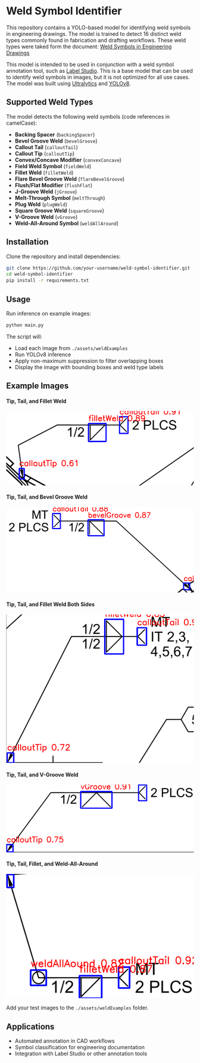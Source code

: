 
# Weld Symbol Identifier

This repository contains a YOLO-based model for identifying weld symbols in engineering drawings. The model is trained to detect 16 distinct weld types commonly found in fabrication and drafting workflows. These weld types were taked form the document: [Weld Symbols in Engineering Drawings](https://www.mplso2.com/wp-content/uploads/2021/08/Welding-Symbol-Chart.pdf)

This model is intended to be used in conjunction with a weld symbol annotation tool, such as [Label Studio](https://labelstud.io/). This is a base model that can be used to identify weld symbols in images, but it is not optimized for all use cases. The model was built using [Ultralytics](https://ultralytics.com/) and [YOLOv8](https://github.com/ultralytics/yolov8). 

## Supported Weld Types

The model detects the following weld symbols (code references in camelCase):

- **Backing Spacer** (`backingSpacer`)
- **Bevel Groove Weld** (`bevelGroove`)
- **Callout Tail** (`calloutTail`)
- **Callout Tip** (`calloutTip`)
- **Convex/Concave Modifier** (`convexConcave`)
- **Field Weld Symbol** (`fieldWeld`)
- **Fillet Weld** (`filletWeld`)
- **Flare Bevel Groove Weld** (`flareBevelGroove`)
- **Flush/Flat Modifier** (`flushFlat`)
- **J-Groove Weld** (`jGroove`)
- **Melt-Through Symbol** (`meltThrough`)
- **Plug Weld** (`plugWeld`)
- **Square Groove Weld** (`squareGroove`)
- **V-Groove Weld** (`vGroove`)
- **Weld-All-Around Symbol** (`weldAllAround`)

## Installation

Clone the repository and install dependencies:

```bash
git clone https://github.com/your-username/weld-symbol-identifier.git
cd weld-symbol-identifier
pip install -r requirements.txt
```

## Usage

Run inference on example images:

```bash
python main.py
```

The script will:
- Load each image from `./assets/weldExamples`
- Run YOLOv8 inference
- Apply non-maximum suppression to filter overlapping boxes
- Display the image with bounding boxes and weld type labels

## Example Images

#### Tip, Tail, and Fillet Weld
![Example Image 1](./assets/identifiedExamples/example1.png)

#### Tip, Tail, and Bevel Groove Weld
![Example Image 2](./assets/identifiedExamples/example2.png)

#### Tip, Tail, and Fillet Weld Both Sides
![Example Image 3](./assets/identifiedExamples/example3.png)

#### Tip, Tail, and V-Groove Weld
![Example Image 4](./assets/identifiedExamples/example4.png)

#### Tip, Tail, Fillet, and Weld-All-Around
![Example Image 5](./assets/identifiedExamples/example5.png)



Add your test images to the `./assets/weldExamples` folder.

## Applications

- Automated annotation in CAD workflows  
- Symbol classification for engineering documentation  
- Integration with Label Studio or other annotation tools  
